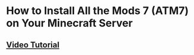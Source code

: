 # How to Install All the Mods 7 (ATM7) on Your Minecraft Server
## [Video Tutorial](https://www.youtube.com/watch?v=hogpepWynlg)

